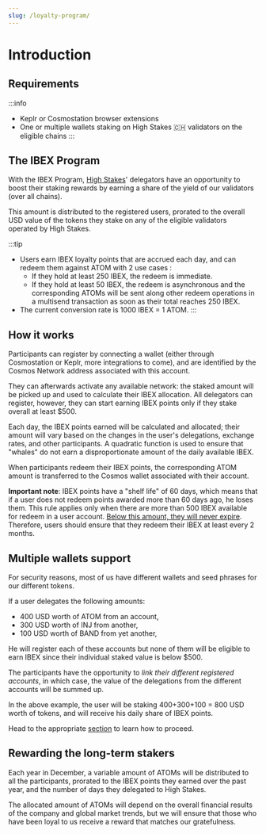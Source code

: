 ```yaml
---
slug: /loyalty-program/
---
```

# Introduction

## Requirements
:::info
* Keplr or Cosmostation browser extensions
* One or multiple wallets staking on High Stakes 🇨🇭 validators on the eligible chains
:::

## The IBEX Program

With the IBEX Program, <a href="https://highstakes.ch">High Stakes</a>' delegators have an opportunity to boost their staking rewards by earning a share of the yield of our validators (over all chains).

This amount is distributed to the registered users, prorated to the overall USD value of the tokens they stake on any of the eligible validators operated by High Stakes.

:::tip
- Users earn IBEX loyalty points that are accrued each day, and can redeem them against ATOM with 2 use cases :
  - If they hold at least 250 IBEX, the redeem is immediate.
  - If they hold at least 50 IBEX, the redeem is asynchronous and the corresponding ATOMs will be sent along other redeem operations in a multisend transaction as soon as their total reaches 250 IBEX.
- The current conversion rate is 1000 IBEX = 1 ATOM. 
:::

## How it works

Participants can register by connecting a wallet (either through Cosmostation or Keplr, more integrations to come), and are identified by the Cosmos Network address associated with this account.

They can afterwards activate any available network: the staked amount will be picked up and used to calculate their IBEX allocation.
All delegators can register, however, they can start earning IBEX points only if they stake overall at least $500.

Each day, the IBEX points earned will be calculated and allocated; their amount will vary based on the changes in the user's delegations, exchange rates, and other participants. A quadratic function is used to ensure that "whales" do not earn a disproportionate amount of the daily available IBEX.

When participants redeem their IBEX points, the corresponding ATOM amount is transferred to the Cosmos wallet associated with their account.

**Important note**: IBEX points have a "shelf life" of 60 days, which means that if a user does not redeem points awarded more than 60 days ago, he loses them. This rule applies only when there are more than 500 IBEX available for redeem in a user account. <u>Below this amount, they will never expire</u>. Therefore, users should ensure that they redeem their IBEX at least every 2 months.

## Multiple wallets support

For security reasons, most of us have different wallets and seed phrases for our different tokens.

If a user delegates the following amounts:

- 400 USD worth of ATOM from an account,
- 300 USD worth of INJ from another,
- 100 USD worth of BAND from yet another,

He will register each of these accounts but none of them will be eligible to earn IBEX since their individual staked value is below $500.

The participants have the opportunity to _link their different registered accounts_, in which case, the value of the delegations from the different accounts will be summed up.

In the above example, the user will be staking 400+300+100 = 800 USD worth of tokens, and will receive his daily share of IBEX points.

Head to the appropriate <a href="/loyalty-program/link/">section</a> to learn how to proceed.

## Rewarding the long-term stakers

Each year in December, a variable amount of ATOMs will be distributed to all the participants, prorated to the IBEX points they earned over the past year, and the number of days they delegated to High Stakes.

The allocated amount of ATOMs will depend on the overall financial results of the company and global market trends, but we will ensure that those who have been loyal to us receive a reward that matches our gratefulness.
